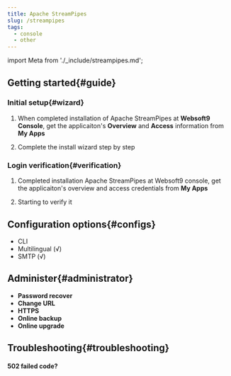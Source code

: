 ```yaml
---
title: Apache StreamPipes
slug: /streampipes
tags:
  - console
  - other
---
```


import Meta from './_include/streampipes.md';

<Meta name="meta" />

## Getting started{#guide}

### Initial setup{#wizard}

1. When completed installation of Apache StreamPipes at **Websoft9 Console**, get the applicaiton's **Overview** and **Access** information from **My Apps**  

2. Complete the install wizard step by step

### Login verification{#verification}

1. Completed installation Apache StreamPipes at Websoft9 console, get the applicaiton's overview and access credentials from **My Apps**  

2. Starting to verify it

## Configuration options{#configs}

- CLI
- Multilingual (√)
- SMTP (√)

## Administer{#administrator}

- **Password recover**
- **Change URL**
- **HTTPS**
- **Online backup**
- **Online upgrade**

## Troubleshooting{#troubleshooting}

#### 502 failed code?